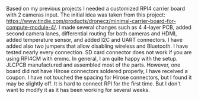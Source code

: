 Based on my previous projects I needed a customized RPI4 carrier board with 2 cameras input. The initial idea was taken from this project: https://www.tindie.com/products/dronecz/minimal-carrier-board-for-compute-module-4/.
I made several changes such as 4 4-layer PCB, added second camera lanes, differential routing for both cameras and HDMI, added temperature sensor, and added I2C and UART connectors.
I have added also two jumpers that allow disabling wireless and Bluetooth. I have tested nearly every connection. SD card connector does not work if you are using RPI4CM with emmc.
In general, I am quite happy with the setup. JLCPCB manufactured and assembled most of the parts. However, one board did not have Hirose connectors soldered properly, I have received a coupon. I have not touched the spacing for Hirose connectors, but I found it may be slightly off. It is hard to connect RPI for the first time. But I don't want to modify it as it has been working for several weeks.
